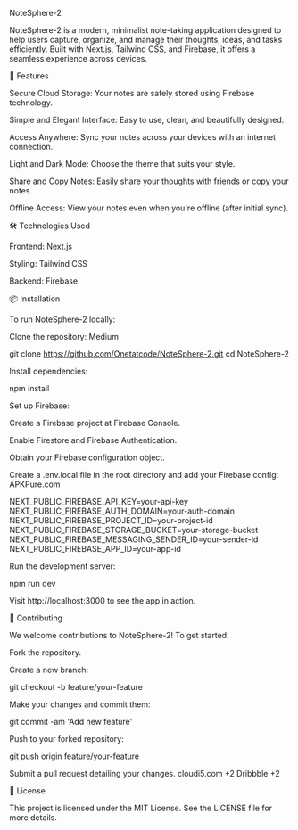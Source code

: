 NoteSphere-2

NoteSphere-2 is a modern, minimalist note-taking application designed to help users capture, organize, and manage their thoughts, ideas, and tasks efficiently. Built with Next.js, Tailwind CSS, and Firebase, it offers a seamless experience across devices.

🚀 Features

Secure Cloud Storage: Your notes are safely stored using Firebase technology.

Simple and Elegant Interface: Easy to use, clean, and beautifully designed.

Access Anywhere: Sync your notes across your devices with an internet connection.

Light and Dark Mode: Choose the theme that suits your style.

Share and Copy Notes: Easily share your thoughts with friends or copy your notes.

Offline Access: View your notes even when you're offline (after initial sync).

🛠️ Technologies Used

Frontend: Next.js

Styling: Tailwind CSS

Backend: Firebase

📦 Installation

To run NoteSphere-2 locally:

Clone the repository:
Medium

git clone https://github.com/Onetatcode/NoteSphere-2.git
cd NoteSphere-2


Install dependencies:

npm install


Set up Firebase:

Create a Firebase project at Firebase Console.

Enable Firestore and Firebase Authentication.

Obtain your Firebase configuration object.

Create a .env.local file in the root directory and add your Firebase config:
APKPure.com

NEXT_PUBLIC_FIREBASE_API_KEY=your-api-key
NEXT_PUBLIC_FIREBASE_AUTH_DOMAIN=your-auth-domain
NEXT_PUBLIC_FIREBASE_PROJECT_ID=your-project-id
NEXT_PUBLIC_FIREBASE_STORAGE_BUCKET=your-storage-bucket
NEXT_PUBLIC_FIREBASE_MESSAGING_SENDER_ID=your-sender-id
NEXT_PUBLIC_FIREBASE_APP_ID=your-app-id


Run the development server:

npm run dev


Visit http://localhost:3000
 to see the app in action.

🧪 Contributing

We welcome contributions to NoteSphere-2! To get started:

Fork the repository.

Create a new branch:

git checkout -b feature/your-feature


Make your changes and commit them:

git commit -am 'Add new feature'


Push to your forked repository:

git push origin feature/your-feature


Submit a pull request detailing your changes.
cloudi5.com
+2
Dribbble
+2

📄 License

This project is licensed under the MIT License. See the LICENSE file for more details.
